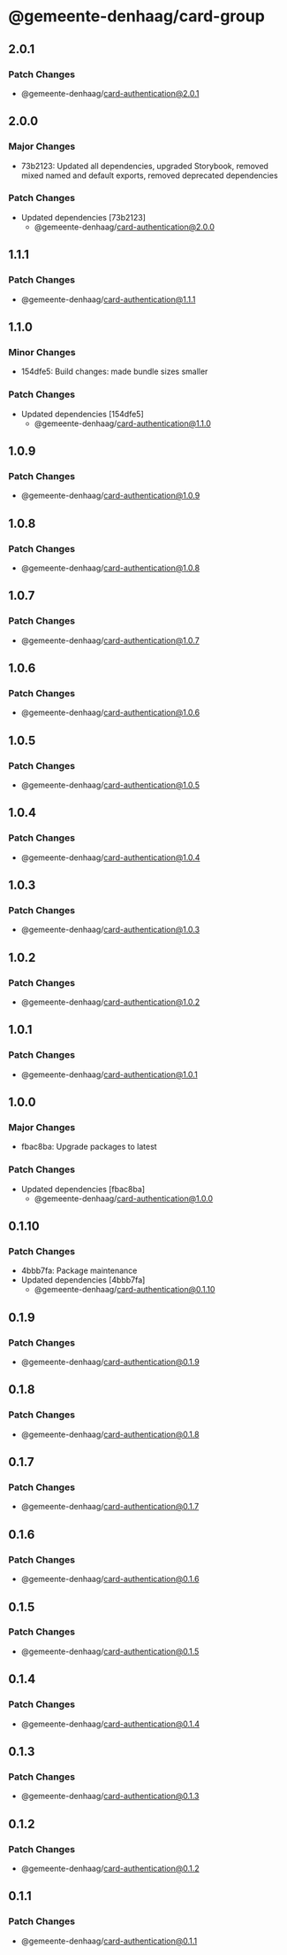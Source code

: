 # @gemeente-denhaag/card-group

## 2.0.1

### Patch Changes

- @gemeente-denhaag/card-authentication@2.0.1

## 2.0.0

### Major Changes

- 73b2123: Updated all dependencies, upgraded Storybook, removed mixed named and default exports, removed deprecated dependencies

### Patch Changes

- Updated dependencies [73b2123]
  - @gemeente-denhaag/card-authentication@2.0.0

## 1.1.1

### Patch Changes

- @gemeente-denhaag/card-authentication@1.1.1

## 1.1.0

### Minor Changes

- 154dfe5: Build changes: made bundle sizes smaller

### Patch Changes

- Updated dependencies [154dfe5]
  - @gemeente-denhaag/card-authentication@1.1.0

## 1.0.9

### Patch Changes

- @gemeente-denhaag/card-authentication@1.0.9

## 1.0.8

### Patch Changes

- @gemeente-denhaag/card-authentication@1.0.8

## 1.0.7

### Patch Changes

- @gemeente-denhaag/card-authentication@1.0.7

## 1.0.6

### Patch Changes

- @gemeente-denhaag/card-authentication@1.0.6

## 1.0.5

### Patch Changes

- @gemeente-denhaag/card-authentication@1.0.5

## 1.0.4

### Patch Changes

- @gemeente-denhaag/card-authentication@1.0.4

## 1.0.3

### Patch Changes

- @gemeente-denhaag/card-authentication@1.0.3

## 1.0.2

### Patch Changes

- @gemeente-denhaag/card-authentication@1.0.2

## 1.0.1

### Patch Changes

- @gemeente-denhaag/card-authentication@1.0.1

## 1.0.0

### Major Changes

- fbac8ba: Upgrade packages to latest

### Patch Changes

- Updated dependencies [fbac8ba]
  - @gemeente-denhaag/card-authentication@1.0.0

## 0.1.10

### Patch Changes

- 4bbb7fa: Package maintenance
- Updated dependencies [4bbb7fa]
  - @gemeente-denhaag/card-authentication@0.1.10

## 0.1.9

### Patch Changes

- @gemeente-denhaag/card-authentication@0.1.9

## 0.1.8

### Patch Changes

- @gemeente-denhaag/card-authentication@0.1.8

## 0.1.7

### Patch Changes

- @gemeente-denhaag/card-authentication@0.1.7

## 0.1.6

### Patch Changes

- @gemeente-denhaag/card-authentication@0.1.6

## 0.1.5

### Patch Changes

- @gemeente-denhaag/card-authentication@0.1.5

## 0.1.4

### Patch Changes

- @gemeente-denhaag/card-authentication@0.1.4

## 0.1.3

### Patch Changes

- @gemeente-denhaag/card-authentication@0.1.3

## 0.1.2

### Patch Changes

- @gemeente-denhaag/card-authentication@0.1.2

## 0.1.1

### Patch Changes

- @gemeente-denhaag/card-authentication@0.1.1
